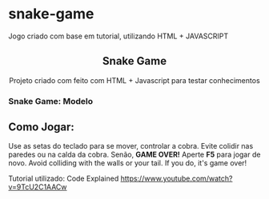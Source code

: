 # snake-game
 Jogo criado com base em tutorial, utilizando HTML + JAVASCRIPT

<h2 align="center">Snake Game</h2>
<p align="center">Projeto criado com feito com HTML + Javascript para testar conhecimentos</p>


### Snake Game: Modelo


## Como Jogar:

Use as setas do teclado para se mover, controlar a cobra.
Evite colidir nas paredes ou na calda da cobra. Senão, <strong>GAME OVER!</strong>
Aperte <strong>F5</strong> para jogar de novo.
Avoid colliding with the walls or your tail. If you do, it's game over!


Tutorial utilizado: Code Explained https://www.youtube.com/watch?v=9TcU2C1AACw

